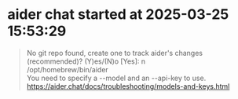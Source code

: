 
# aider chat started at 2025-03-25 15:53:29

> No git repo found, create one to track aider's changes (recommended)? (Y)es/(N)o [Yes]: n  
> /opt/homebrew/bin/aider  
> You need to specify a --model and an --api-key to use.  
> https://aider.chat/docs/troubleshooting/models-and-keys.html  
